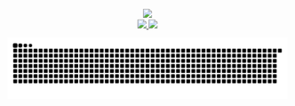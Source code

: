 <!-- SOBRE MIM! 
<div>
    <img height="80em" align="center" src="https://github.com/Alexsandro-Simas-Lopes/Alexsandro-Simas-Lopes/blob/main/robot.gif">
    <a href="https://github.com/Alexsandro-Simas-Lopes">
        <img height="80em" align="center" src="https://readme-typing-svg.demolab.com/?lines=<Hello+World!>;I+am+Alex.Simas!">
    </a>
</div>-->
<!-- DASHBOARD'S -->
<p align="center">
  <a href="https://github.com/Alexsandro-Simas-Lopes">
    <img height="235em" src="http://github-profile-summary-cards.vercel.app/api/cards/profile-details?username=Alexsandro-Simas-Lopes&theme=radical" />
    <br />
    <img height="195em" src="https://github-readme-stats.vercel.app/api?username=Alexsandro-Simas-Lopes&rank_icon=github&show_icons=true&theme=radical" />
    <img height="195em" src="https://github-readme-stats.vercel.app/api/top-langs/?username=Alexsandro-Simas-Lopes&layout=compact&langs_count=7&theme=radical" />
  </a>
</p>



<!-- SKILL'S 
<div style="display: inline_block"><br>
  <img align="center" alt="Rafa-Python" height="50" width="40"
  src="https://user-images.githubusercontent.com/105400359/179813859-3524f8eb-2c4e-4721-9d0b-20aaa07e40de.gif">
  <img align="center" alt="Rafa-Js" height="30" width="40"      
  src="https://raw.githubusercontent.com/devicons/devicon/master/icons/javascript/javascript-plain.svg">
  <img align="center" alt="Rafa-HTML" height="30" width="40"  
  src="https://raw.githubusercontent.com/devicons/devicon/master/icons/html5/html5-original.svg">
  <img align="center" alt="Rafa-CSS" height="30" width="40" 
  src="https://raw.githubusercontent.com/devicons/devicon/master/icons/css3/css3-original.svg">
  <img align="center" alt="Rafa-Python" height="50" width="40" 
  src="https://user-images.githubusercontent.com/105400359/179813859-3524f8eb-2c4e-4721-9d0b-20aaa07e40de.gif"> 
</div>-->

<picture>
  <source media="(prefers-color-scheme: dark)" srcset="https://raw.githubusercontent.com/Alexsandro-Simas-Lopes/Alexsandro-Simas-Lopes/output/github-contribution-grid-snake-dark.svg">
  <source media="(prefers-color-scheme: light)" srcset="https://raw.githubusercontent.com/Alexsandro-Simas-Lopes/Alexsandro-Simas-Lopes/output/github-contribution-grid-snake.svg">
  <img alt="github contribution grid snake animation" src="https://raw.githubusercontent.com/Alexsandro-Simas-Lopes/Alexsandro-Simas-Lopes/output/github-contribution-grid-snake.svg">
</picture>
<br><br>
<!-- 
- 👋 Olá, sou @Alexsandro-Simas-Lopes. Atualmente trabalho como estagiário no setor de pesquisa e desenvolvimento da SEDUC/AM
- 🌱 Trabalho com desenvolvimento front-end, mas tambem possuo um breve conhecimento de back-and
- 💞️ Durante meu tempo de Estágio adquiri conhecimentos em HTML, CSS, Java e JavaScript. E continuo aprendendo a cada dia
- 📫 Estou procurando colaborar em projetos sociais de desenvolvimento de sites cristãos e ONG's.
## 🚀 Olá eu sou Alexsandro Simas Lopes, estou iniciando minha carreira na área de Desenvolvimento! 👨‍💻 -->
  
<!-- IMAGEM DE PLANETA GIT -->
<!-- <img align="center" alt="" width="auto"  src="https://github-readme-stats.vercel.app/api/pin/?username=Alexsandro-Simas-Lopes&repo=Alexsandro-Simas-Lopes&theme=radical"
src="https://github.githubassets.com/images/modules/site/home/globe.jpg" style="> -->
